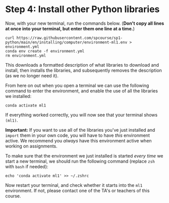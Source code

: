 # Step 4: Install other Python libraries

Now, with your new terminal, run the commands below. (**Don't copy all lines at once into your terminal, but enter them one line at a time.**)

    curl https://raw.githubusercontent.com/spcourse/sp1-python/main/en/installing/computer/environment-ml1.env > environment.yml
    conda env create -f environment.yml
    rm environment.yml

This downloads a formatted description of what libraries to download and install, then installs the libraries, and subsequently removes the description (as we no longer need it).

From here on out when you open a terminal we can use the following command to enter the environment, and enable the use of all the libraries we installed:

    conda activate ml1  

If everything worked correctly, you will now see that your terminal shows `(ml1)`.

**Important:** If you want to use all of the libraries you've just installed and `import` them in your own code, you will have to have *this* environment active. We recommend you *always* have this environment active when working on assignments.

To make sure that the environment we just installed is started _every time_ we start a new terminal, we should run the following command (replace `zsh` with `bash` if needed):

    echo 'conda activate ml1' >> ~/.zshrc

Now restart your terminal, and check whether it starts into the `ml1` environment. If not, please contact one of the TA's or teachers of this course.
